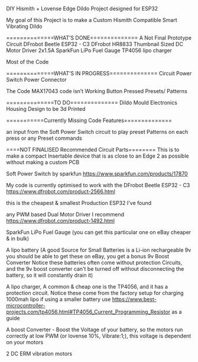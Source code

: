 DIY Hismith + Lovense Edge Dildo Project designed for ESP32

My goal of this Project is to make a Custom Hismith Compatible Smart Vibrating Dildo


==============WHAT’S DONE==============
A Not Final Prototype Circuit
	DFrobot Beetle ESP32 - C3
	DFrobot HR8833 Thumbnail Sized DC Motor Driver 2x1.5A
	SparkFun LiPo Fuel Gauge
	TP4056 lipo charger

Most of the Code

==============WHAT’S IN PROGRESS==============
Circuit
Power Switch
Power Connector

The Code 
MAX17043 code isn’t Working
Button Pressed Presets/ Patterns


==============TO DO==============
Dildo Mould
Electronics Housing Design to be 3d Printed
 

===========Currently Missing Code Features==============

 an input from the Soft Power Switch circuit to play preset Patterns on each press
 or any Preset commands
 
====NOT FINALISED Recommended Circuit Parts========
This is to make a compact Insertable device that is as close to an Edge 2 as possible without 
making a custom PCB

  Soft Power Switch by sparkfun https://www.sparkfun.com/products/17870
  
  My code is currently optimised to work with the DFrobot Beetle ESP32 - C3 https://www.dfrobot.com/product-2566.html
  
  this is the cheapest & smallest Production ESP32 I've found
  
  any PWM based Dual Motor Driver I recommend  https://www.dfrobot.com/product-1492.html
  
  SparkFun LiPo Fuel Gauge (you can get this particular one on eBay cheaper & in bulk)
  
  A lipo battery  (A good Source for Small Batteries is a Li-ion rechargeable 9v you should be able to get these on eBay,  you get a bonus 9v Boost Converter 
Notice these batteries often come without protection Circuits, and the 9v boost converter can't be turned off without disconnecting the battery, so it will constantly drain it) 

 A lipo charger, A common & cheap one is the TP4056, and it has a protection circuit. 
 Notice these come from the factory setup for charging 1000mah lipo if using a smaller battery use https://www.best-microcontroller-projects.com/tp4056.html#TP4056_Current_Programming_Resistor as a guide
  
 A boost Converter - Boost the Voltage of your battery, so the motors run correctly at low PWM (or lovense 10%, Vibrate:1;), this voltage is dependent on your motors
  
  2 DC ERM vibration motors

